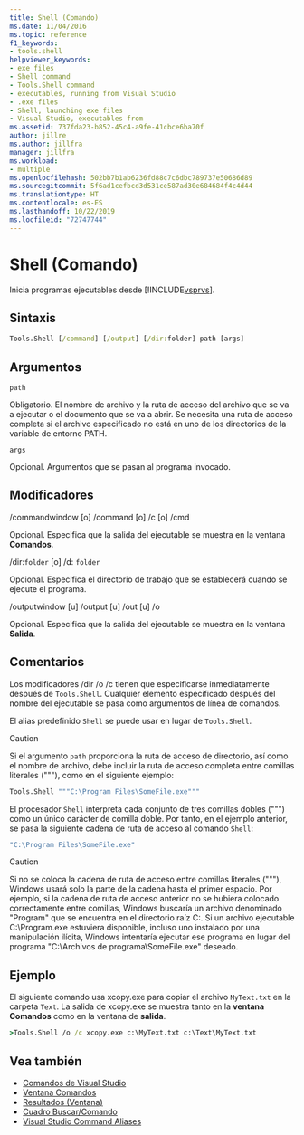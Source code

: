 ```yaml
---
title: Shell (Comando)
ms.date: 11/04/2016
ms.topic: reference
f1_keywords:
- tools.shell
helpviewer_keywords:
- exe files
- Shell command
- Tools.Shell command
- executables, running from Visual Studio
- .exe files
- Shell, launching exe files
- Visual Studio, executables from
ms.assetid: 737fda23-b852-45c4-a9fe-41cbce6ba70f
author: jillre
ms.author: jillfra
manager: jillfra
ms.workload:
- multiple
ms.openlocfilehash: 502bb7b1ab6236fd88c7c6dbc789737e50686d89
ms.sourcegitcommit: 5f6ad1cefbcd3d531ce587ad30e684684f4c4d44
ms.translationtype: HT
ms.contentlocale: es-ES
ms.lasthandoff: 10/22/2019
ms.locfileid: "72747744"
---
```

# <a name="shell-command"></a>Shell (Comando)
Inicia programas ejecutables desde [!INCLUDE[vsprvs](../../code-quality/includes/vsprvs_md.md)].

## <a name="syntax"></a>Sintaxis

```cmd
Tools.Shell [/command] [/output] [/dir:folder] path [args]
```

## <a name="arguments"></a>Argumentos
`path`

Obligatorio. El nombre de archivo y la ruta de acceso del archivo que se va a ejecutar o el documento que se va a abrir. Se necesita una ruta de acceso completa si el archivo especificado no está en uno de los directorios de la variable de entorno PATH.

`args`

Opcional. Argumentos que se pasan al programa invocado.

## <a name="switches"></a>Modificadores
/commandwindow [o] /command [o] /c [o] /cmd

Opcional. Especifica que la salida del ejecutable se muestra en la ventana **Comandos**.

/dir:`folder` [o] /d: `folder`

Opcional. Especifica el directorio de trabajo que se establecerá cuando se ejecute el programa.

/outputwindow [u] /output [u] /out [u] /o

Opcional. Especifica que la salida del ejecutable se muestra en la ventana **Salida**.

## <a name="remarks"></a>Comentarios
Los modificadores /dir /o /c tienen que especificarse inmediatamente después de `Tools.Shell`. Cualquier elemento especificado después del nombre del ejecutable se pasa como argumentos de línea de comandos.

El alias predefinido `Shell` se puede usar en lugar de `Tools.Shell`.

> [!CAUTION]
> Si el argumento `path` proporciona la ruta de acceso de directorio, así como el nombre de archivo, debe incluir la ruta de acceso completa entre comillas literales ("""), como en el siguiente ejemplo:

```cmd
Tools.Shell """C:\Program Files\SomeFile.exe"""
```

El procesador `Shell` interpreta cada conjunto de tres comillas dobles (""") como un único carácter de comilla doble. Por tanto, en el ejemplo anterior, se pasa la siguiente cadena de ruta de acceso al comando `Shell`:

```cmd
"C:\Program Files\SomeFile.exe"
```

> [!CAUTION]
> Si no se coloca la cadena de ruta de acceso entre comillas literales ("""), Windows usará solo la parte de la cadena hasta el primer espacio. Por ejemplo, si la cadena de ruta de acceso anterior no se hubiera colocado correctamente entre comillas, Windows buscaría un archivo denominado "Program" que se encuentra en el directorio raíz C:\. Si un archivo ejecutable C:\Program.exe estuviera disponible, incluso uno instalado por una manipulación ilícita, Windows intentaría ejecutar ese programa en lugar del programa "C:\Archivos de programa\SomeFile.exe" deseado.

## <a name="example"></a>Ejemplo
El siguiente comando usa xcopy.exe para copiar el archivo `MyText.txt` en la carpeta `Text`. La salida de xcopy.exe se muestra tanto en la **ventana Comandos** como en la ventana de **salida**.

```cmd
>Tools.Shell /o /c xcopy.exe c:\MyText.txt c:\Text\MyText.txt
```

## <a name="see-also"></a>Vea también

- [Comandos de Visual Studio](../../ide/reference/visual-studio-commands.md)
- [Ventana Comandos](../../ide/reference/command-window.md)
- [Resultados (Ventana)](../../ide/reference/output-window.md)
- [Cuadro Buscar/Comando](../../ide/find-command-box.md)
- [Visual Studio Command Aliases](../../ide/reference/visual-studio-command-aliases.md)